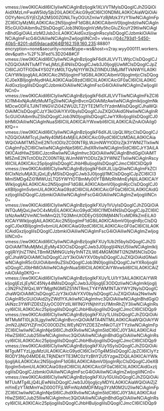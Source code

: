 vmess://ew0KICAidiI6ICIyIiwNCiAgInBzIjogIk1XLVVTMyIsDQogICJhZGQiOiAidXMzLmFwaW5ldy5jb20iLA0KICAicG9ydCI6ICI0NDMiLA0KICAiaWQiOiAiODYyNmU5YjEtZjA2MS00ZGNiLTkyOGUtZmIwYzBjMzk3YzY1IiwNCiAgImFpZCI6ICIyMzMiLA0KICAic2N5IjogImF1dG8iLA0KICAibmV0IjogIndzIiwNCiAgInR5cGUiOiAibm9uZSIsDQogICJob3N0IjogInVzMy5hcGluZXcuY29tIiwNCiAgInBhdGgiOiAiLzIzM2Jsb2ciLA0KICAidGxzIjogInRscyIsDQogICJzbmkiOiAiIiwNCiAgImFscG4iOiAiIiwNCiAgImZwIjogIiINCn0=
vless://04c793d1-5450-40b5-8201-dd59dacad064@162.159.160.235:8880?encryption=none&security=none&type=ws&host=v2ray.wyy000111.workers.dev&path=%2F%3Fed%3D2048#CF
vmess://ew0KICAidiI6ICIyIiwNCiAgInBzIjogIkF6dXJlLVVTLWtjcCIsDQogICJhZGQiOiAiNTIuMTYwLjMzLjE4NiIsDQogICJwb3J0IjogIjUwMCIsDQogICJpZCI6ICJiOTFlODk4YS02YzM0LTQyNjYtYWZkZi1lNDU3MjJlMTVkNWYiLA0KICAiYWlkIjogIjAiLA0KICAic2N5IjogImF1dG8iLA0KICAibmV0IjogImtjcCIsDQogICJ0eXBlIjogInNydHAiLA0KICAiaG9zdCI6ICIiLA0KICAicGF0aCI6ICIiLA0KICAidGxzIjogIiIsDQogICJzbmkiOiAiIiwNCiAgImFscG4iOiAiIiwNCiAgImZwIjogIiINCn0=
vmess://ew0KICAidiI6ICIyIiwNCiAgInBzIjogIkF6dXJlLVVTIiwNCiAgImFkZCI6ICI1Mi4xNjAuMzMuMTg2IiwNCiAgInBvcnQiOiAiMzAwIiwNCiAgImlkIjogImNkMDcwODFiLTJlNTItNGViZi04ZWU2LTZjYTE2MTc1YzdmMiIsDQogICJhaWQiOiAiMCIsDQogICJzY3kiOiAiYXV0byIsDQogICJuZXQiOiAidGNwIiwNCiAgInR5cGUiOiAibm9uZSIsDQogICJob3N0IjogIiIsDQogICJwYXRoIjogIiIsDQogICJ0bHMiOiAiIiwNCiAgInNuaSI6ICIiLA0KICAiYWxwbiI6ICIiLA0KICAiZnAiOiAiIg0KfQ==
vmess://ew0KICAidiI6ICIyIiwNCiAgInBzIjogIkF6dXJlLUpQLWtjcCIsDQogICJhZGQiOiAiMTcyLjIwNy40MS4xMjEiLA0KICAicG9ydCI6ICIzMDAiLA0KICAiaWQiOiAiMTM5ZmE2NTctODIzZC00NTRjLWJmNWYtODIzZjk3YWNlZTIxIiwNCiAgImFpZCI6ICIwIiwNCiAgInNjeSI6ICJhdXRvIiwNCiAgIm5ldCI6ICJrY3AiLA0KICAidHlwZSI6ICJzcnRwIiwNCiAgImhvc3QiOiAiIiwNCiAgInBhdGgiOiAiMTM5ZmE2NTctODIzZC00NTRjLWJmNWYtODIzZjk3YWNlZTIxIiwNCiAgInRscyI6ICIiLA0KICAic25pIjogIiIsDQogICJhbHBuIjogIiIsDQogICJmcCI6ICIiDQp9
vmess://ew0KICAidiI6ICIyIiwNCiAgInBzIjogIkF6dXJlLUpQIiwNCiAgImFkZCI6ICIxNzIuMjA3LjQxLjEyMSIsDQogICJwb3J0IjogIjI1MCIsDQogICJpZCI6ICI3MmI5MDg4Zi01MWUzLTQ5YWYtOTBmMy00YTBlMzRhMmEyNjIiLA0KICAiYWlkIjogIjAiLA0KICAic2N5IjogImF1dG8iLA0KICAibmV0IjogInRjcCIsDQogICJ0eXBlIjogIm5vbmUiLA0KICAiaG9zdCI6ICIiLA0KICAicGF0aCI6ICIiLA0KICAidGxzIjogIiIsDQogICJzbmkiOiAiIiwNCiAgImFscG4iOiAiIiwNCiAgImZwIjogIiINCn0=
vmess://ew0KICAidiI6ICIyIiwNCiAgInBzIjogIkFXUy1VUyIsDQogICJhZGQiOiAiNTQuMjQxLjIwOC4xMzEiLA0KICAicG9ydCI6ICI1MDI4NSIsDQogICJpZCI6ICIzNzAwM2VmNC1mMmQ2LTQ3MmUtODEyOS00MjM4NTcxMDRkZmEiLA0KICAiYWlkIjogIjAiLA0KICAic2N5IjogImF1dG8iLA0KICAibmV0IjogInRjcCIsDQogICJ0eXBlIjogIm5vbmUiLA0KICAiaG9zdCI6ICIiLA0KICAicGF0aCI6ICIiLA0KICAidGxzIjogIiIsDQogICJzbmkiOiAiIiwNCiAgImFscG4iOiAiIiwNCiAgImZwIjogIiINCn0=
vmess://ew0KICAidiI6ICIyIiwNCiAgInBzIjogIkFXUy1Ub2t5byIsDQogICJhZGQiOiAiMTMuMjMxLjEyMy43OCIsDQogICJwb3J0IjogIjI4NzU5IiwNCiAgImlkIjogIjRiYjhiZTNhLTBmM2MtNGUzNy1hNTZlLWE4MGM0MTI2N2M5NCIsDQogICJhaWQiOiAiMCIsDQogICJzY3kiOiAiYXV0byIsDQogICJuZXQiOiAidGNwIiwNCiAgInR5cGUiOiAibm9uZSIsDQogICJob3N0IjogIiIsDQogICJwYXRoIjogIiIsDQogICJ0bHMiOiAiIiwNCiAgInNuaSI6ICIiLA0KICAiYWxwbiI6ICIiLA0KICAiZnAiOiAiIg0KfQ==
vmess://ew0KICAidiI6ICIyIiwNCiAgInBzIjogIkFXUy1LUi1rY3AiLA0KICAiYWRkIjogIjEzLjEyNC45Ny44MiIsDQogICJwb3J0IjogIjE3ODQzIiwNCiAgImlkIjogIjc3N2FhZWQxLWY1MjgtNGM5ZS1iNTRmLTY4YWM1NTJkYWY2NyIsDQogICJhaWQiOiAiMCIsDQogICJzY3kiOiAiYXV0byIsDQogICJuZXQiOiAia2NwIiwNCiAgInR5cGUiOiAid2lyZWd1YXJkIiwNCiAgImhvc3QiOiAiIiwNCiAgInBhdGgiOiAiNzc3YWFlZDEtZjUyOC00YzllLWI1NGYtNjhhYzU1MmRhZjY3IiwNCiAgInRscyI6ICIiLA0KICAic25pIjogIiIsDQogICJhbHBuIjogIiIsDQogICJmcCI6ICIiDQp9
vmess://ew0KICAidiI6ICIyIiwNCiAgInBzIjogIkFXUy1LUiIsDQogICJhZGQiOiAiMTMuMTI0Ljk3LjgyIiwNCiAgInBvcnQiOiAiMTA4NTMiLA0KICAiaWQiOiAiYWJmN2JjNGYtZjFmOC00ODZhLWEyNDYtZDE3ZmNkOTJjYTYzIiwNCiAgImFpZCI6ICIwIiwNCiAgInNjeSI6ICJhdXRvIiwNCiAgIm5ldCI6ICJ0Y3AiLA0KICAidHlwZSI6ICJub25lIiwNCiAgImhvc3QiOiAiIiwNCiAgInBhdGgiOiAiIiwNCiAgInRscyI6ICIiLA0KICAic25pIjogIiIsDQogICJhbHBuIjogIiIsDQogICJmcCI6ICIiDQp9
vmess://ew0KICAidiI6ICIyIiwNCiAgInBzIjogIkFXUy1ISyIsDQogICJhZGQiOiAiMTguMTYzLjguMzUiLA0KICAicG9ydCI6ICIxOTg4MSIsDQogICJpZCI6ICIyYzRlODY3Ny04MDE4LTRjNDktYTE3MC0zYzBhY2U5YzgwZDQiLA0KICAiYWlkIjogIjAiLA0KICAic2N5IjogImF1dG8iLA0KICAibmV0IjogInRjcCIsDQogICJ0eXBlIjogIm5vbmUiLA0KICAiaG9zdCI6ICIiLA0KICAicGF0aCI6ICIiLA0KICAidGxzIjogIiIsDQogICJzbmkiOiAiIiwNCiAgImFscG4iOiAiIiwNCiAgImZwIjogIiINCn0=
vmess://ew0KICAidiI6ICIyIiwNCiAgInBzIjogIkFXUy1GUiIsDQogICJhZGQiOiAiMTUuMTg4LjQ4LjEwNiIsDQogICJwb3J0IjogIjcyMDYiLA0KICAiaWQiOiAiZjZmYmEzYTAtMmYwZi00OTFjLWFmNzAtMDFlMzg3YzM0M2U2IiwNCiAgImFpZCI6ICIwIiwNCiAgInNjeSI6ICJhdXRvIiwNCiAgIm5ldCI6ICJ0Y3AiLA0KICAidHlwZSI6ICJub25lIiwNCiAgImhvc3QiOiAiIiwNCiAgInBhdGgiOiAiIiwNCiAgInRscyI6ICIiLA0KICAic25pIjogIiIsDQogICJhbHBuIjogIiIsDQogICJmcCI6ICIiDQp9
